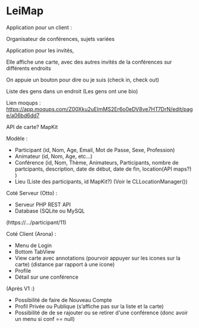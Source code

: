 # LeiMap

Application pour un client :

Organisateur de conférences, sujets variées

Application pour les invités,

Elle affiche une carte, avec des autres invités de la conférences sur différents endroits

On appuie un bouton pour dire ou je suis (check in, check out)

Liste des gens dans un endroit (Les gens ont une bio)

Lien moqups : https://app.moqups.com/Z00Xku2uEImMS2Er6o0eDV8ve7HT7DrN/edit/page/a06bd6dd7

API de carte?
MapKit

Modèle :
- Participant (id, Nom, Age, Email, Mot de Passe, Sexe, Profession)
- Animateur (id, Nom, Age, etc…)
- Conférence (id, Nom, Thème, Animateurs, Participants, nombre de partcipants, description, date de début, date de fin, location(API maps?) )
- Lieu (Liste des participants, id MapKit?) (Voir le CLLocationManager())

Coté Serveur (Otto) :
- Serveur PHP REST API
- Database (SQLite ou MySQL

(https://.../participant/11)

Coté Client (Arona) :
- Menu de Login
- Bottom TabView
- View carte avec annotations (pourvoir appuyer sur les icones sur la carte) (distance par rapport à une icone)
- Profile
- Détail sur une conférence

(Après V1 :)
* Possibilité de faire de Nouveau Compte
* Profil Privée ou Publique (s’affiche pas sur la liste et la carte)
* Possibilité de de se rajouter ou se retirer d'une conférence (donc avoir un menu si conf == null)
